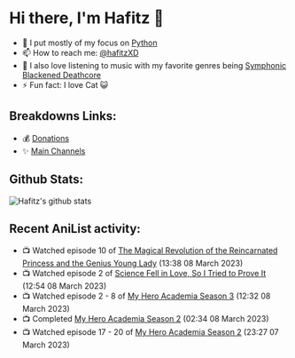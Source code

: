 # Hi there, I'm Hafitz 👋
- 🐍 I put mostly of my focus on [Python](https://python.org)
- 📫 How to reach me: [@hafitzXD](https://t.me/hafitzXD)
- 🎵 I also love listening to music with my favorite genres being [Symphonic Blackened Deathcore](https://youtu.be/qyYmS_iBcy4)
- ⚡ Fun fact: I love Cat 😺

## Breakdowns Links:
- 💰 [Donations](https://t.me/TheBreakdowns/2)
- ✨ [Main Channels](https://t.me/TheBreakdowns)

## Github Stats:
![Hafitz's github stats](https://github-readme-stats.vercel.app/api?username=breakdowns&show_icons=true&count_private=true&bg_color=00000000&text_color=777)

## Recent AniList activity:
<!-- ANILIST_ACTIVITY:start -->

-   📺 Watched episode 10 of [The Magical Revolution of the Reincarnated Princess and the Genius Young Lady](https://anilist.co/anime/153629) (13:38 08 March 2023)
-   📺 Watched episode 2 of [Science Fell in Love, So I Tried to Prove It](https://anilist.co/anime/107067) (12:54 08 March 2023)
-   📺 Watched episode 2 - 8 of [My Hero Academia Season 3](https://anilist.co/anime/100166) (12:32 08 March 2023)
-   📺 Completed [My Hero Academia Season 2](https://anilist.co/anime/21856) (02:34 08 March 2023)
-   📺 Watched episode 17 - 20 of [My Hero Academia Season 2](https://anilist.co/anime/21856) (23:27 07 March 2023)

<!-- ANILIST_ACTIVITY:end -->

